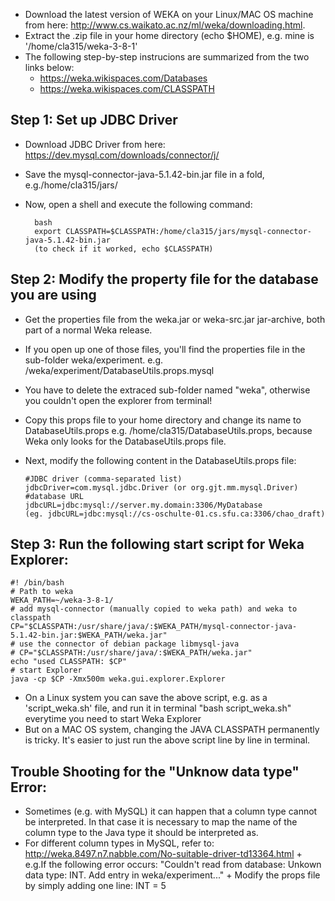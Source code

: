 + Download the latest version of WEKA on your Linux/MAC OS machine from here: http://www.cs.waikato.ac.nz/ml/weka/downloading.html.
+ Extract the .zip file in your home directory (echo $HOME), e.g. mine is '/home/cla315/weka-3-8-1'
+ The following step-by-step instrucions are summarized from the two links below:
    + https://weka.wikispaces.com/Databases
    + https://weka.wikispaces.com/CLASSPATH


## Step 1: Set up JDBC Driver
+ Download JDBC Driver from here: https://dev.mysql.com/downloads/connector/j/
+ Save the mysql-connector-java-5.1.42-bin.jar file in a fold, e.g./home/cla315/jars/
+ Now, open a shell and execute the following command:

        bash
        export CLASSPATH=$CLASSPATH:/home/cla315/jars/mysql-connector-java-5.1.42-bin.jar
        (to check if it worked, echo $CLASSPATH)
  
## Step 2: Modify the property file for the database you are using
+ Get the properties file from the weka.jar or weka-src.jar jar-archive, both part of a normal Weka release. 
+ If you open up one of those files, you'll find the properties file in the sub-folder weka/experiment. e.g. /weka/experiment/DatabaseUtils.props.mysql
+ You have to delete the extraced sub-folder named "weka", otherwise you couldn't open the explorer from terminal!
+ Copy this props file to your home directory and change its name to DatabaseUtils.props 
e.g. /home/cla315/DatabaseUtils.props, because Weka only looks for the DatabaseUtils.props file.
+ Next, modify the following content in the DatabaseUtils.props file:
    
      #JDBC driver (comma-separated list)
      jdbcDriver=com.mysql.jdbc.Driver (or org.gjt.mm.mysql.Driver)
      #database URL
      jdbcURL=jdbc:mysql://server.my.domain:3306/MyDatabase
      (eg. jdbcURL=jdbc:mysql://cs-oschulte-01.cs.sfu.ca:3306/chao_draft)
      

## Step 3: Run the following start script for Weka Explorer:

    #! /bin/bash
    # Path to weka
    WEKA_PATH=~/weka-3-8-1/
    # add mysql-connector (manually copied to weka path) and weka to classpath
    CP="$CLASSPATH:/usr/share/java/:$WEKA_PATH/mysql-connector-java-5.1.42-bin.jar:$WEKA_PATH/weka.jar"
    # use the connector of debian package libmysql-java
    # CP="$CLASSPATH:/usr/share/java/:$WEKA_PATH/weka.jar"
    echo "used CLASSPATH: $CP"
    # start Explorer
    java -cp $CP -Xmx500m weka.gui.explorer.Explorer
+ On a Linux system you can save the above script, e.g. as a 'script_weka.sh' file, and run it in terminal "bash script_weka.sh" everytime you need to start Weka Explorer
+ But on a MAC OS system, changing the JAVA CLASSPATH permanently is tricky. It's easier to just run the above script line by line in terminal. 

## Trouble Shooting for the "Unknow data type" Error:
   + Sometimes (e.g. with MySQL) it can happen that a column type cannot be interpreted. In that case it is necessary to map the name of the column type to the Java type it should be interpreted as.
   + For different column types in MySQL, refer to: http://weka.8497.n7.nabble.com/No-suitable-driver-td13364.html
    + e.g.If the following error occurs: "Couldn't read from database: Unkown data type: INT. Add entry in weka/experiment..."
    + Modify the props file by simply adding one line: INT = 5
